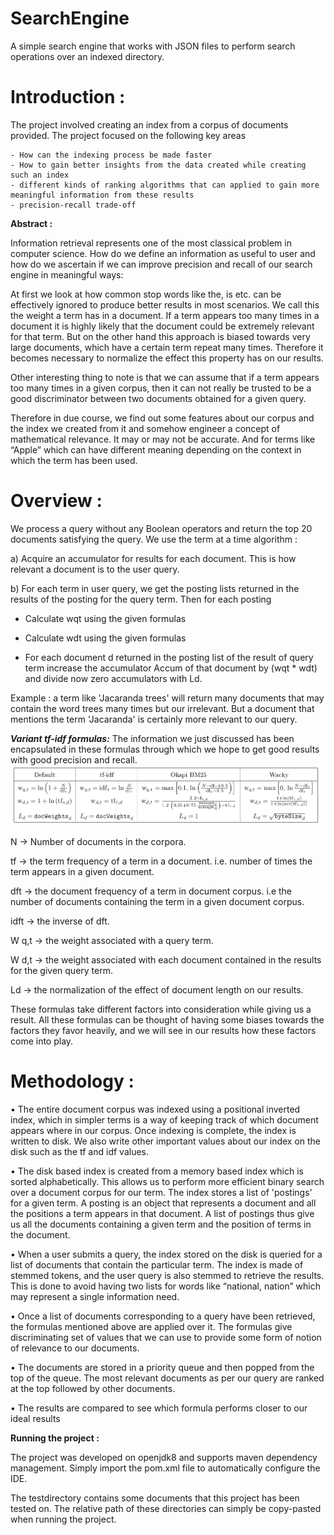 # SearchEngine

A simple search engine that works with JSON files to perform search operations over an indexed directory.


# Introduction :
	
The project involved creating an index from a corpus of documents provided. The project focused on the following key areas 

    - How can the indexing process be made faster
    - How to gain better insights from the data created while creating such an index
    - different kinds of ranking algorithms that can applied to gain more meaningful information from these results
    - precision-recall trade-off     


**Abstract :**

Information retrieval represents one of the most classical problem in computer science.  How do we define an information as useful to user and how do we ascertain if we can improve precision and recall of our search engine in meaningful ways:

At first we look at how common stop words like the, is etc. can be effectively ignored to produce better results in most scenarios. We call this the weight a term has in a document. If a term appears too many times in a document it is highly likely that the document could be extremely relevant for that term. But on the other hand this approach is biased towards very large documents, which have a certain term repeat many times. Therefore it becomes necessary to normalize the effect this property has on our results.

Other interesting thing to note is that we can assume that if a term appears too many times in a given corpus, then it can not really be trusted to be a good discriminator between two documents obtained for a given query.

Therefore in due course, we find out some features about our corpus and the index we created from it and somehow engineer a concept of mathematical relevance. It may or may not be accurate. And for terms like “Apple” which can have different meaning depending on the context in which the term has been used.



# Overview :

We process a query without any Boolean operators and return the top 20 documents satisfying the query. We use the term at a time algorithm :



a) Acquire an accumulator for results for each document. This is how relevant a document is to the user query.

b) For each term in user query, we get the posting lists returned in the results of the posting for the query term. Then for each posting

-  Calculate wqt using the given formulas
-  Calculate wdt using the given formulas

- For each document d returned in the posting list of the result of query term increase the accumulator Accum of that document by (wqt * wdt) and divide now zero accumulators with Ld.


Example : a term like 'Jacaranda trees' will return many documents that may contain the word trees many times but our irrelevant. But a document that mentions the term 'Jacaranda' is certainly more relevant to our query.





***Variant tf-idf formulas:*** The information we just discussed has been encapsulated in these formulas through which we hope to get good results with good precision and recall. 
![](https://github.com/ronitrex/SearchEngine/blob/master/readme/Schemes.png)

N → Number of documents in the corpora. 

tf → the term frequency of a term in a document. i.e. number of times the term appears in a given document.


dft → the document frequency of a term in document corpus. i.e the number of documents containing the term in a given document corpus.

idft → the inverse of dft.
  
W q,t → the weight associated with a query term.
      
W d,t → the weight associated with each document contained in the results for the given query term.
      
Ld → the normalization of the effect of document length on our results.


These formulas take different factors into consideration while giving us a result. All these formulas can be thought of having some biases towards the factors they favor heavily, and we will see in our results how these factors come into play.


# Methodology :

• The entire document corpus was indexed using a positional inverted index, which in simpler terms is a way of keeping track of which document appears where in our corpus. Once indexing is complete, the index is written to disk. We also write other important values about our index on the disk such as the tf and idf values.

• The disk based index is created from a memory based index which is sorted alphabetically. This allows us to perform more efficient binary search over a document corpus for our term. The index stores a list of 'postings' for a given term. A posting is an object that represents a document and all the positions a term appears in that document. A list of postings thus give us all the documents containing a given term and the position of terms in the document.
  
  
• When a user submits a query, the index stored on the disk is queried for a list of documents that contain the particular term. The index is made of stemmed tokens, and the user query is also stemmed to retrieve the results. This is done to avoid having two lists for words like “national, nation” which may represent a single information need.
  
• Once a list of documents corresponding to a query have been retrieved, the formulas mentioned above are applied over it. The formulas give discriminating set of values that we can use to provide some form of notion of relevance to our documents.

• The documents are stored in a priority queue and then popped from the top of the queue. The most relevant documents as per our query are ranked at the top followed by other documents.
  
• The results are compared to see which formula performs closer to our ideal results

**Running the project :**

The project was developed on openjdk8 and supports maven dependency management. Simply import the pom.xml file to automatically configure the IDE.

The testdirectory contains some documents that this project has been tested on. The relative path of these directories can simply be copy-pasted when running the project.
